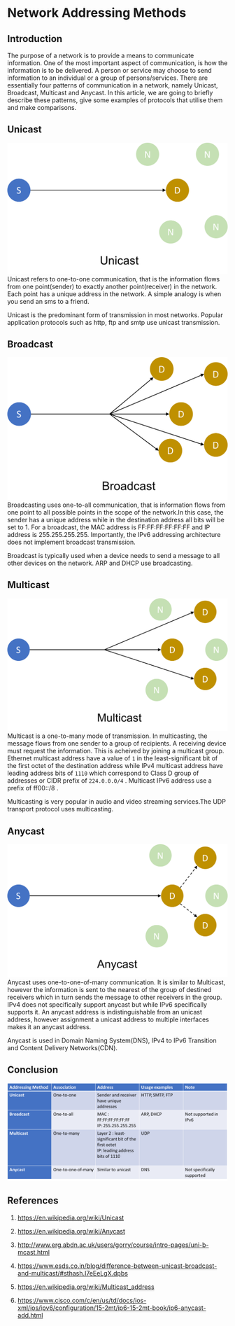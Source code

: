 # Network Addressing Methods

## Introduction
The purpose of a network is to provide a means to communicate information.  One of the most important aspect of communication, is how the information is to be delivered. A person or service may choose to send information to an individual or a group of persons/services. There are essentially four patterns of communication in a network, namely Unicast, Broadcast, Multicast and Anycast. In this article, we are going to briefly describe these patterns, give some examples of protocols that utilise them and make comparisons.

## Unicast
![unicast](images/unicast.png)
Unicast refers to one-to-one communication, that is the information flows from one point(sender) to exactly another point(receiver) in the network. Each point has a unique address in the network. A simple analogy is when you send an sms to a friend.

Unicast is the predominant form of transmission in most networks. Popular application protocols such as http, ftp and smtp use unicast transmission. 

## Broadcast
![broadcast](images/broadcast.png)
Broadcasting uses one-to-all communication, that is information flows from one point to all possible points in the scope of the network.In this case, the sender has a unique address while in the destination address all bits will be set to 1. For a broadcast, the MAC address is FF:FF:FF:FF:FF:FF and IP address is 255.255.255.255. Importantly, the IPv6 addressing architecture does not implement broadcast transmission.

Broadcast is typically used when a device needs to send a message to all other devices on the network. ARP and DHCP use broadcasting. 

## Multicast
![multicast](images/multicast.png)
Multicast is a one-to-many mode of transmission. In multicasting, the message flows from one sender to a group of recipients. A receiving device must request the information. This is acheived by joining a multicast group. Ethernet multicast address have a value of `1` in the least-significant bit of the first octet of the destination address while IPv4 multicast address have leading address bits of `1110` which correspond to Class D group of addresses or CIDR prefix of `224.0.0.0/4` . Multicast IPv6 address use a prefix of ff00::/8 .

Multicasting is very popular in audio and video streaming services.The UDP transport protocol uses multicasting.

## Anycast
![anycast](images/anycast.png)
Anycast uses one-to-one-of-many communication. It is similar to Multicast, however the information is sent to the nearest of the group of destined receivers which in turn sends the message to other receivers in the group. IPv4 does not specifically support anycast but while IPv6 specifically supports it. An anycast address is indistinguishable from an unicast address, however assignment a unicast address to multiple interfaces makes it an anycast address.

Anycast is used in Domain Naming System(DNS), IPv4 to IPv6 Transition and Content Delivery Networks(CDN).


## Conclusion

![comparison](images/comparison.png) 


## References
1. https://en.wikipedia.org/wiki/Unicast

2. https://en.wikipedia.org/wiki/Anycast

3. http://www.erg.abdn.ac.uk/users/gorry/course/intro-pages/uni-b-mcast.html

4. https://www.esds.co.in/blog/difference-between-unicast-broadcast-and-multicast/#sthash.I7eEeLgX.dpbs
5. https://en.wikipedia.org/wiki/Multicast_address

6. https://www.cisco.com/c/en/us/td/docs/ios-xml/ios/ipv6/configuration/15-2mt/ip6-15-2mt-book/ip6-anycast-add.html